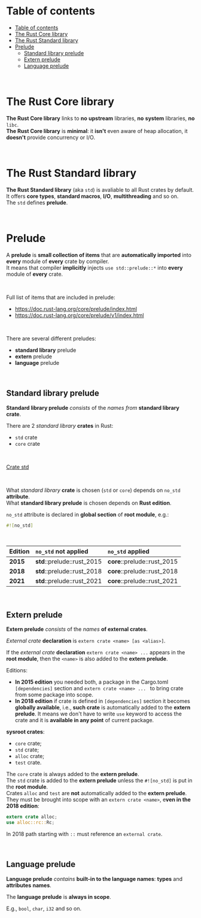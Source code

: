 # Table of contents
- [Table of contents](#table-of-contents)
- [The Rust Core library](#the-rust-core-library)
- [The Rust Standard library](#the-rust-standard-library)
- [Prelude](#prelude)
  - [Standard library prelude](#standard-library-prelude)
  - [Extern prelude](#extern-prelude)
  - [Language prelude](#language-prelude)

<br>

# The Rust Core library
**The Rust Core library** links to **no** **upstream** libraries, **no** **system** libraries, **no** `libc`.<br>
**The Rust Core library** is **minimal**: it **isn't** even aware of heap allocation, it **doesn't** provide concurrency or I/O.<br>

<br>

# The Rust Standard library
**The Rust Standard library** (aka `std`) is avaliable to all Rust crates by default.<br>
It offers **core types**, **standard macros**, **I/O**, **multithreading** and so on.<br>
The `std` defines **prelude**.<br>

<br>

# Prelude
A **prelude** is **small collection of items** that are **automatically imported** into **every** module of **every** crate by compiler.<br>
It means that compiler **implicitly** injects `use std::prelude::*` into **every** module of **every** crate.

<br>

Full list of items that are included in prelude:
- https://doc.rust-lang.org/core/prelude/index.html
- https://doc.rust-lang.org/core/prelude/v1/index.html

<br>

There are several different preludes:
- **standard library** prelude
- **extern** prelude
- **language** prelude

<br>

## Standard library prelude
**Standard library prelude** *consists* of the *names from* **standard library crate**.<br>

There are 2 *standard library* **crates** in Rust: 
- `std` crate
- `core` crate

<br>

[Crate std](https://doc.rust-lang.org/std/index.html)

<br>

What *standard library* **crate** is chosen (`std` or `core`) depends on `no_std` **attribute**.<br>
What **standard library prelude** is chosen depends on **Rust edition**.<br>

`no_std` attribute is declared in **global section** of **root module**, e.g.:
```Rust
#![no_std]
```

<br>

|**Edition**|`no_std` **not** applied|`no_std` applied|
|:------|:-----------------|:-------------|
|**2015**|**std**::prelude::rust_2015|**core**::prelude::rust_2015|
|**2018**|**std**::prelude::rust_2018|**core**::prelude::rust_2018|
|**2021**|**std**::prelude::rust_2021|**core**::prelude::rust_2021|

<br>

## Extern prelude
**Extern prelude** *consists* of the *names* **of external crates**.<br>

*External crate* **declaration** is `extern crate <name> [as <alias>]`.<br>

If the *external crate* **declaration** `extern crate <name> ...` appears in the **root module**, then the `<name>` is also added to the **extern prelude**.<br>

Editions:
- **In 2015 edition** you needed both, a package in the Cargo.toml `[dependencies]` section and `extern crate <name> ... ` to bring crate from some package into scope.
- **In 2018 edition** if crate is defined in `[dependencies]` section it becomes **globally available**, i.e., **such crate** is automatically added to the **extern prelude**. It means we don't have to write `use` keyword to access the crate and it is **available in any point** of current package.

**sysroot crates**: 
- `core` crate;
- `std` crate;
- `alloc` crate;
- `test` crate.

The `core` crate is always added to the **extern prelude**.<br>
The `std` crate is added to the **extern prelude** unless the `#![no_std]` is put in the **root module**.<br>
Crates `alloc` and `test` are **not** automatically added to the **extern prelude**. They must be brought into scope with an `extern crate <name>`, e**ven in the 2018 edition**:

```Rust
extern crate alloc;
use alloc::rc::Rc;
```

In 2018 path starting with `::` must reference an `external crate`.

<br>

## Language prelude
**Language prelude** *contains* **built-in to the language names**: **types** and **attributes** **names**.<br>

The **language prelude** is **always in scope**.<br>

E.g., `bool`, `char`, `i32` and so on.
